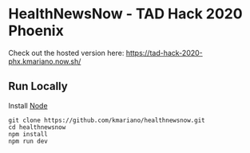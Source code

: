 # HealthNewsNow - TAD Hack 2020 Phoenix

Check out the hosted version here: https://tad-hack-2020-phx.kmariano.now.sh/

## Run Locally
Install [Node](https://github.com/nvm-sh/nvm)
```
git clone https://github.com/kmariano/healthnewsnow.git
cd healthnewsnow
npm install
npm run dev
```
